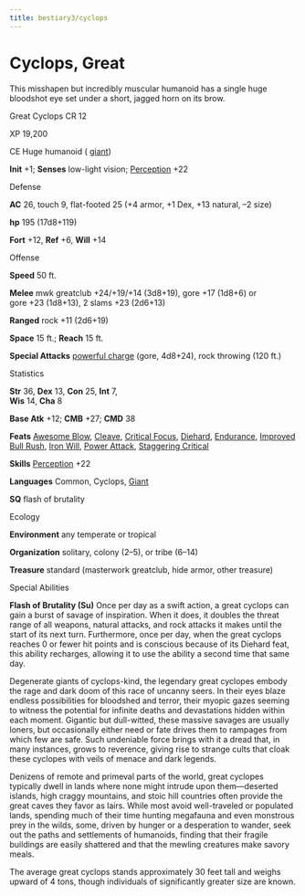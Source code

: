 ```yaml
---
title: bestiary3/cyclops
---
```

# Cyclops, Great

This misshapen but incredibly muscular humanoid has a single huge bloodshot eye set under a short, jagged horn on its brow.

Great Cyclops CR 12

XP 19,200

CE Huge humanoid ( [giant](monster_dir/creatureTypes#_giant-subtype))

**Init** +1; **Senses** low-light vision; [Perception](skills/perception#_perception) +22

Defense

**AC** 26, touch 9, flat-footed 25 (+4 armor, +1 Dex, +13 natural, –2 size)

**hp** 195 (17d8+119)

**Fort** +12, **Ref** +6, **Will** +14

Offense

**Speed** 50 ft.

**Melee** mwk greatclub +24/+19/+14 (3d8+19), gore +17 (1d8+6) or   
gore +23 (1d8+13), 2 slams +23 (2d6+13)

**Ranged** rock +11 (2d6+19)

**Space** 15 ft.; **Reach** 15 ft.

**Special Attacks** [powerful charge](monster_dir/universalMonsterRules#_powerful-charge) (gore, 4d8+24), rock throwing (120 ft.)

Statistics

**Str** 36, **Dex** 13, **Con** 25, **Int** 7,   
**Wis** 14, **Cha** 8

**Base Atk** +12; **CMB** +27; **CMD** 38

**Feats** [Awesome Blow](monsters/monsterFeats#_awesome-blow), [Cleave](feats#_cleave), [Critical Focus](feats#_critical-focus), [Diehard](feats#_diehard), [Endurance](feats#_endurance), [Improved Bull Rush](feats#_improved-bull-rush), [Iron Will](feats#_iron-will), [Power Attack](feats#_power-attack), [Staggering Critical](feats#_staggering-critical)

**Skills** [Perception](skill_dir/perception#_perception) +22

**Languages** Common, Cyclops, [Giant](monsters/creatureTypes#_giant-subtype)

**SQ** flash of brutality

Ecology

**Environment** any temperate or tropical

**Organization** solitary, colony (2–5), or tribe (6–14)

**Treasure** standard (masterwork greatclub, hide armor, other treasure)

Special Abilities

**Flash of Brutality (Su)** Once per day as a swift action, a great cyclops can gain a burst of savage of inspiration. When it does, it doubles the threat range of all weapons, natural attacks, and rock attacks it makes until the start of its next turn. Furthermore, once per day, when the great cyclops reaches 0 or fewer hit points and is conscious because of its Diehard feat, this ability recharges, allowing it to use the ability a second time that same day.

Degenerate giants of cyclops-kind, the legendary great cyclopes embody the rage and dark doom of this race of uncanny seers. In their eyes blaze endless possibilities for bloodshed and terror, their myopic gazes seeming to witness the potential for infinite deaths and devastations hidden within each moment. Gigantic but dull-witted, these massive savages are usually loners, but occasionally either need or fate drives them to rampages from which few are safe. Such undeniable force brings with it a dread that, in many instances, grows to reverence, giving rise to strange cults that cloak these cyclopes with veils of menace and dark legends.

Denizens of remote and primeval parts of the world, great cyclopes typically dwell in lands where none might intrude upon them—deserted islands, high craggy mountains, and stoic hill countries often provide the great caves they favor as lairs. While most avoid well-traveled or populated lands, spending much of their time hunting megafauna and even monstrous prey in the wilds, some, driven by hunger or a desperation to wander, seek out the paths and settlements of humanoids, finding that their fragile buildings are easily shattered and that the mewling creatures make savory meals.

The average great cyclops stands approximately 30 feet tall and weighs upward of 4 tons, though individuals of significantly greater size are known.

